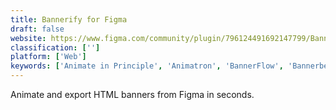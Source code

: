 ```yaml
---
title: Bannerify for Figma
draft: false 
website: https://www.figma.com/community/plugin/796124491692147799/Bannerify
classification: ['']
platform: ['Web']
keywords: ['Animate in Principle', 'Animatron', 'BannerFlow', 'Bannerbear', 'Bannereasy', 'Bannerwise', 'Framer', 'Scalable', 'Simplewealth', 'Spaceship ZSH', 'Storyly']
---
```

Animate and export HTML banners from Figma in seconds.